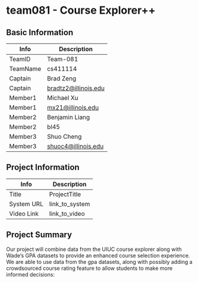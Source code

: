 # team081 - Course Explorer++

## Basic Information

|   Info      |        Description     |
| ----------- | ---------------------- |
| TeamID      |        Team-081        |
| TeamName    |        cs411114        |
| Captain     |        Brad Zeng       |
| Captain     |  bradtz2@illinois.edu  |
| Member1     |       Michael Xu       |
| Member1     |    mx21@illinois.edu   |
| Member2     |      Benjamin Liang    |
| Member2     |         bl45           |
| Member3     |      Shuo Cheng        |
| Member3     |  shuoc4@illinois.edu   |

## Project Information

|   Info      |        Description     |
| ----------- | ---------------------- |
|  Title      |       ProjectTitle     |
| System URL  |      link_to_system    |
| Video Link  |      link_to_video     |

## Project Summary
Our project will combine data from the UIUC course explorer along with Wade’s GPA datasets to provide an enhanced course selection experience. We are able to use data from the gpa datasets, along with possibly adding a crowdsourced course rating feature to allow students to make more informed decisions:
